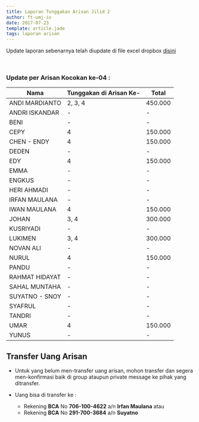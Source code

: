 ```yaml
---
title: Laporan Tunggakan Arisan Jilid 2
author: ft-umj-iv
date: 2017-07-23
template: article.jade
tags: laporan arisan
---
```


Update laporan sebenarnya telah diupdate di file excel dropbox [disini](https://www.dropbox.com/s/lqrvit24hfh3fot/Arisan%20UMJ%20TechInfo4%20Jilid%2002.xlsx?dl=0)

<br/>
<span class="more"></span>

### Update per Arisan Kocokan ke-04 :

|Nama									| Tunggakan di Arisan Ke- 	| Total 			| 
| -------------------	| ------------------------- | ----------- |
| ANDI MARDIANTO 			| 2, 3, 4  		              | 450.000  		|
| ANDRI ISKANDAR 			| -			  		              | -				 		|
| BENI 						    | -			  		              | -			  		|
| CEPY 						    | 4			  		              | 150.000 		|
| CHEN - ENDY 				| 4			  		              | 150.000 		|
| DEDEN 					    | -				  		            | -						|
| EDY 						    | 4			  		              | 150.000 		|
| EMMA 						    | -				  		            | -				 		|
| ENGKUS 					    | - 		  		              | -				 		|
| HERI AHMADI 				| - 		  		              | -				 		|
| IRFAN MAULANA 			| - 		  		              | -				 		|
| IWAN MAULANA 				| 4			  		              | 150.000 		|
| JOHAN 					    | 3, 4		  		            | 300.000 		|
| KUSRIYADI 				  | - 		  		              | -				 		|
| LUKIMEN 					  | 3, 4		  		            | 300.000 		|
| NOVAN ALI 				  | -													| -						|
| NURUL				 		    | 4			  		              | 150.000 		|
| PANDU 					    | - 		  		              | -				 		|
| RAHMAT HIDAYAT 			| -				  		            | -				 		|
| SAHAL MUNTAHA 			| - 		  		              | -				 		|
| SUYATNO - SNOY 			| -			  		              | -				 		|
| SYAFRUL 					  | - 		  		              | -				 		|
| TANDRI 					    | - 		  		              | -				 		|
| UMAR 						    | 4			  		              | 150.000 		|
| YUNUS 					    | - 		  		              | -				 		|

## Transfer Uang Arisan

+ Untuk yang belum men-transfer uang arisan, mohon transfer dan segera men-konfirmasi baik di group ataupun private message ke pihak yang ditransfer.

+ Uang bisa di transfer ke :
	- Rekening <b>BCA</b> No <b>706-100-4622</b> a/n <b>Irfan Maulana</b> atau
	- Rekening <b>BCA</b> No <b>291-700-3684</b> a/n <b>Suyatno</b>
